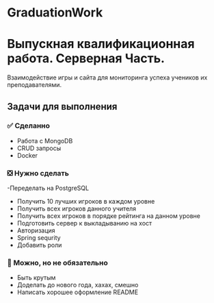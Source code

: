 # GraduationWork
# Выпускная квалификационная работа. Серверная Часть.
Взаимодействие игры и сайта для мониторинга успеха учеников их преподавателями.
## Задачи для выполнения
### :white_check_mark: Сделанно 
- Работа с MongoDB
- CRUD запросы
- Docker
### :negative_squared_cross_mark: Нужно сделать
-Переделать на PostgreSQL
- Получить 10 лучших игроков в каждом уровне
- Получить всех игроков данного учителя
- Получить всех игроков в порядке рейтинга на данном уровне
- Подготовить сервер к выкладыванию на хост
- Авторизация
- Spring sequrity
- Добавить роли
### :black_square_button: Можно, но не обязательно
- Быть крутым
- Доделать до нового года, хахах, смешно
- Написать хорошее оформление README
